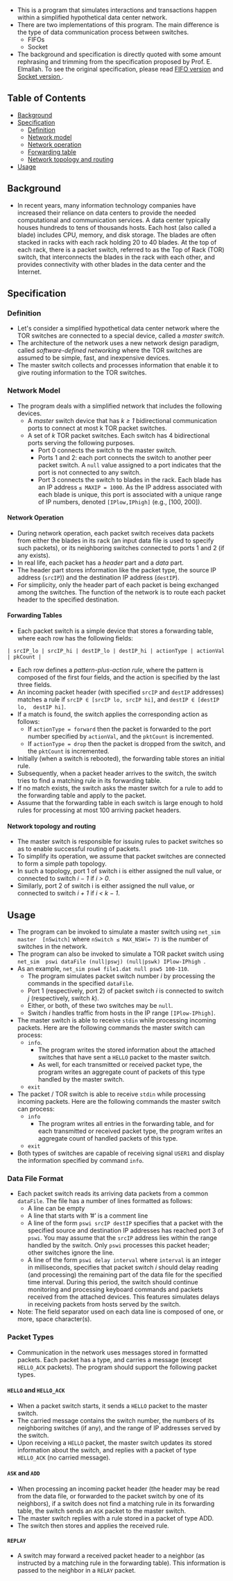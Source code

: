 - This is a program that simulates interactions and transactions happen 
within a simplified hypothetical data center network.
- There are two implementations of this program. The main difference is the 
type of data communication process between switches.
    - FIFOs
    - Socket
- The background and specification is directly quoted with some amount rephrasing 
and trimming from the specification proposed by Prof. E. Elmallah. To see the 
original specification, please read [FIFO version](url)  and [Socket version
](url).

## Table of Contents

- [Background](#background)
- [Specification](#specification)
    - [Definition](#definition) 
    - [Network model](#model)
    - [Network operation](#operation)
    - [Forwarding table](#forwarding-table)
    - [Network topology and routing](#topology-routing)
- [Usage](#usage)

## Background <a name="background"></a>

- In recent years, many information technology companies have increased their 
reliance on data centers to provide the needed computational and communication 
services. A data center typically houses hundreds to tens of thousands hosts. 
Each host (also called a blade) includes CPU, memory, and disk storage. The 
blades are often stacked in racks with each rack holding 20 to 40 blades. At
the top of each rack, there is a packet switch, referred to as the Top of Rack 
(TOR) switch, that interconnects the blades in the rack with each other, and 
provides connectivity with other blades in the data center and the Internet.

## Specification <a name="specification"></a>

### Definition <a name="definition"></a>

- Let's consider a simplified hypothetical data center network where the TOR
switches are connected to a special device, called a *master switch*. 
- The architecture of the network uses a new network design paradigm, called 
*software-defined networking* where the TOR switches are assumed to be simple, 
fast, and inexpensive devices. 
- The master switch collects and processes information that enable it to 
give routing information to the TOR switches.

### Network Model <a name="model"></a>

- The program deals with a simplified network that includes the following devices.
    - A *master* switch device that has *k ≥ 1* bidirectional communication ports 
    to connect at most k TOR packet switches.
    - A set of *k* TOR packet switches. Each switch has 4 bidirectional ports 
    serving the following purposes.
        - Port 0 connects the switch to the master switch.
        - Ports 1 and 2: each port connects the switch to another peer packet 
        switch. A `null` value assigned to a port indicates that the port is not 
        connected to any switch.
        - Port 3 connects the switch to blades in the rack. Each blade has an 
        IP address `≤ MAXIP = 1000`. As the IP address associated with each 
        blade is unique, this port is associated with a unique range of IP 
        numbers, denoted `[IPlow,IPhigh]` (e.g., [100, 200]).

#### Network Operation <a name="operation"></a>

- During network operation, each packet switch receives data packets from either 
the blades in its rack (an input data file is used to specify such packets), or 
its neighboring switches connected to ports 1 and 2 (if any exists).
- In real life, each packet has a *header* part and a *data* part. 
- The header part stores information like the packet type, the source IP address 
(`srcIP`)) and the destination IP address (`destIP`).
- For simplicity, only the header part of each packet is being exchanged among 
the switches. The function of the network is to route each packet header to the 
specified destination.

#### Forwarding Tables <a name="forwarding-table"></a>

- Each packet switch is a simple device that stores a forwarding table, where
each row has the following fields:
```
| srcIP_lo | srcIP_hi | destIP_lo | destIP_hi | actionType | actionVal | pkCount |
```
- Each row defines a *pattern-plus-action rule*, where the pattern is composed of 
the first four fields, and the action is specified by the last three fields.
- An incoming packet header (with specified `srcIP` and `destIP` addresses) 
matches a rule if `srcIP ∈ [srcIP lo, srcIP hi]`, and `destIP ∈ [destIP lo, 
destIP hi]`. 
- If a match is found, the switch applies the corresponding action as follows:
    - If `actionType = forward` then the packet is forwarded to the port 
    number specified by `actionVal`, and the `pktCount` is incremented.
    - If `actionType = drop` then the packet is dropped from the switch, and 
    the `pktCount` is incremented.
- Initially (when a switch is rebooted), the forwarding table stores an initial 
rule. 
- Subsequently, when a packet header arrives to the switch, the switch tries 
to find a matching rule in its forwarding table. 
- If no match exists, the switch asks the master switch for a rule to add to 
the forwarding table and apply to the packet. 
- Assume that the forwarding table in each switch is large enough to hold rules 
for processing at most 100 arriving packet headers.

#### Network topology and routing <a name="topology-routing"></a>

- The master switch is responsible for issuing rules to packet switches so as 
to enable successful routing of packets.
- To simplify its operation, we assume that packet switches are connected to 
form a simple path topology. 
- In such a topology, port 1 of switch i is either assigned the null value, or 
connected to switch *i − 1* if *i > 0*.
- Similarly, port 2 of switch i is either assigned the null value, or connected 
to switch *i + 1* if *i < k − 1*.

## Usage <a name="usage"></a>

- The program can be invoked to simulate a master switch using `net_sim master 
[nSwitch]` where `nSwitch ≤ MAX_NSW(= 7)` is the number of switches in the network.
- The program can also be invoked to simulate a TOR packet switch using `net_sim 
pswi dataFile (null|pswj) (null|pswk) IPlow-IPhigh `.
- As an example, `net_sim psw4 file1.dat null psw5 100-110`. 
    - The program simulates packet switch number *i* by processing the commands 
    in the specified `dataFile`.
    - Port 1 (respectively, port 2) of packet switch *i* is connected to switch 
    *j*  (respectively, switch *k*). 
    - Either, or both, of these two switches may be `null`. 
    - Switch *i* handles traffic from hosts in the IP range `[IPlow-IPhigh]`.
- The master switch is able to receive `stdin` while processing incoming 
packets. Here are the following commands the master switch can process:
    - `info`. 
        - The program writes the stored information about the attached switches 
        that have sent a `HELLO` packet to the master switch. 
        - As well, for each transmitted or received packet type, the program 
        writes an aggregate count of packets of this type handled by the master 
        switch.
    - `exit`
- The packet / TOR switch is able to receive `stdin` while processing incoming 
packets. Here are the following commands the master switch can process:
    - `info`
        - The program writes all entries in the forwarding table, and for each 
        transmitted or received packet type, the program writes an aggregate 
        count of handled packets of this type.
    - `exit`
- Both types of switches are capable of receiving signal `USER1` and display 
the information specified by command `info`.

### Data File Format

- Each packet switch reads its arriving data packets from a common `dataFile`. 
The file has a number of lines formatted as follows:
    - A line can be empty
    - A line that starts with ’#’ is a comment line
    - A line of the form `pswi srcIP destIP` specifies that a packet with the 
    specified source and destination IP addresses has reached port 3 of `pswi`. 
    You may assume that the `srcIP` address lies within the range handled by the 
    switch. Only `pswi` processes this packet header; other switches ignore the 
    line.
    - A line of the form `pswi delay interval` where `interval` is an integer 
    in milliseconds, specifies that packet switch *i* should delay reading 
    (and processing) the remaining part of the data file for the specified 
    time interval. During this period, the switch should continue monitoring 
    and processing keyboard commands and packets received from the attached 
    devices. This features simulates delays in receiving packets from hosts 
    served by the switch.
- Note: The field separator used on each data line is composed of one, or more, 
space character(s).

### Packet Types

- Communication in the network uses messages stored in formatted packets. Each 
packet has a type, and carries a message (except `HELLO_ACK` packets). The program 
should support the following packet types.

#### `HELLO` and `HELLO_ACK`

- When a packet switch starts, it sends a `HELLO` packet to the master switch. 
- The carried message contains the switch number, the numbers of its neighboring
switches (if any), and the range of IP addresses served by the switch. 
- Upon receiving a `HELLO` packet, the master switch updates its stored information 
about the switch, and replies with a packet of type `HELLO_ACK` (no carried message).

#### `ASK` and `ADD`

- When processing an incoming packet header (the header may be read from
the data file, or forwarded to the packet switch by one of its neighbors), if 
a switch does not find a matching rule in its forwarding table, the switch 
sends an `ASK` packet to the master switch. 
- The master switch replies with a rule stored in a packet of type ADD. 
- The switch then stores and applies the received rule.

#### `REPLAY`

- A switch may forward a received packet header to a neighbor (as instructed by
a matching rule in the forwarding table). This information is passed to the 
neighbor in a `RELAY` packet.
